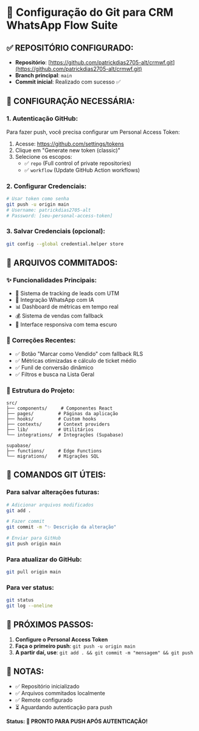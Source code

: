 # 🔧 Configuração do Git para CRM WhatsApp Flow Suite

## ✅ **REPOSITÓRIO CONFIGURADO:**

- **Repositório**: [https://github.com/patrickdias2705-alt/crmwf.git](https://github.com/patrickdias2705-alt/crmwf.git)
- **Branch principal**: `main`
- **Commit inicial**: Realizado com sucesso ✅

## 🔐 **CONFIGURAÇÃO NECESSÁRIA:**

### 1. **Autenticação GitHub:**
Para fazer push, você precisa configurar um Personal Access Token:

1. Acesse: https://github.com/settings/tokens
2. Clique em "Generate new token (classic)"
3. Selecione os escopos:
   - ✅ `repo` (Full control of private repositories)
   - ✅ `workflow` (Update GitHub Action workflows)

### 2. **Configurar Credenciais:**
```bash
# Usar token como senha
git push -u origin main
# Username: patrickdias2705-alt
# Password: [seu-personal-access-token]
```

### 3. **Salvar Credenciais (opcional):**
```bash
git config --global credential.helper store
```

## 📁 **ARQUIVOS COMMITADOS:**

### ✨ **Funcionalidades Principais:**
- 🎯 Sistema de tracking de leads com UTM
- 💬 Integração WhatsApp com IA
- 📊 Dashboard de métricas em tempo real
- 💰 Sistema de vendas com fallback
- 🎨 Interface responsiva com tema escuro

### 🔧 **Correções Recentes:**
- ✅ Botão "Marcar como Vendido" com fallback RLS
- ✅ Métricas otimizadas e cálculo de ticket médio
- ✅ Funil de conversão dinâmico
- ✅ Filtros e busca na Lista Geral

### 📂 **Estrutura do Projeto:**
```
src/
├── components/     # Componentes React
├── pages/         # Páginas da aplicação
├── hooks/         # Custom hooks
├── contexts/      # Context providers
├── lib/           # Utilitários
└── integrations/  # Integrações (Supabase)

supabase/
├── functions/     # Edge Functions
└── migrations/    # Migrações SQL
```

## 🚀 **COMANDOS GIT ÚTEIS:**

### Para salvar alterações futuras:
```bash
# Adicionar arquivos modificados
git add .

# Fazer commit
git commit -m "✨ Descrição da alteração"

# Enviar para GitHub
git push origin main
```

### Para atualizar do GitHub:
```bash
git pull origin main
```

### Para ver status:
```bash
git status
git log --oneline
```

## 🎯 **PRÓXIMOS PASSOS:**

1. **Configure o Personal Access Token**
2. **Faça o primeiro push**: `git push -u origin main`
3. **A partir daí, use**: `git add . && git commit -m "mensagem" && git push`

## 📝 **NOTAS:**

- ✅ Repositório inicializado
- ✅ Arquivos commitados localmente
- ✅ Remote configurado
- ⏳ Aguardando autenticação para push

**Status: 🔧 PRONTO PARA PUSH APÓS AUTENTICAÇÃO!**
